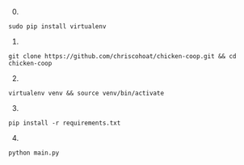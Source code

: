 0) 
```
sudo pip install virtualenv
```
1) 
```
git clone https://github.com/chriscohoat/chicken-coop.git && cd chicken-coop
```
2) 
```
virtualenv venv && source venv/bin/activate
```
3) 
```
pip install -r requirements.txt
```
4) 
```
python main.py
```